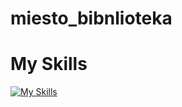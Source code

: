 # miesto_bibnlioteka

# My Skills

[![My Skills](https://skillicons.dev/icons?i=js,html,css,wasm)](https://skillicons.dev)
